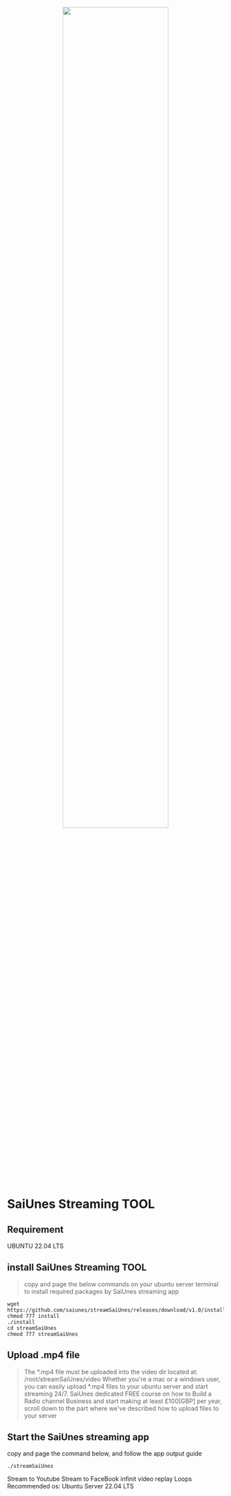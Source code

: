 <p align="center">
<img align="center" src="https://user-images.githubusercontent.com/30548669/215224890-e3848de4-342e-49a7-ac43-a27e1af08584.png" width="70%"/>
</p>


# SaiUnes Streaming TOOL

## Requirement
UBUNTU 22.04 LTS

## install SaiUnes Streaming TOOL 
> copy and page the below commands on your ubuntu server terminal to install required packages by SaiUnes streaming app
```
wget https://github.com/saiunes/streamSaiUnes/releases/download/v1.0/install
chmod 777 install
./install
cd streamSaiUnes
chmod 777 streamSaiUnes
```

## Upload .mp4 file
> The *.mp4 file must be uploaded into the video dir located at: /root/streamSaiUnes/video
> Whether you're a mac or a windows user, you can easily upload *.mp4 files to your ubuntu server and start streaming 24/7.  SaiUnes dedicated FREE course on how to Build a Radio channel Business and start making at least £100[GBP] per year, scroll down to the part where we've described how to  upload files to your server

## Start the SaiUnes streaming app
copy and page the command below, and follow the app output guide
```
./streamSaiUnes
```




Stream to Youtube
Stream to FaceBook
infinit video replay Loops
Recommended os: Ubuntu Server 22.04 LTS
